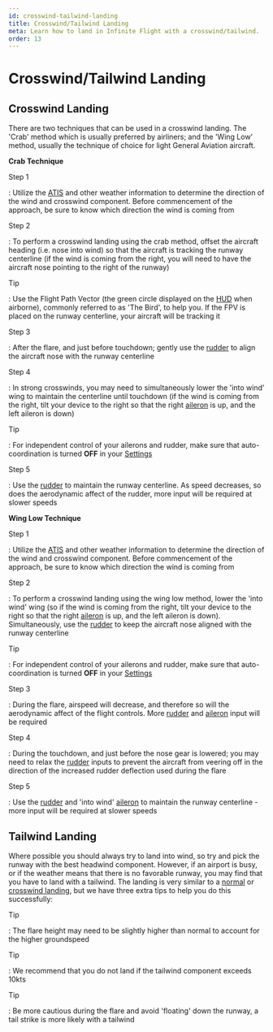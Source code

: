 ```yaml
---
id: crosswind-tailwind-landing
title: Crosswind/Tailwind Landing
meta: Learn how to land in Infinite Flight with a crosswind/tailwind.
order: 13
---
```


# Crosswind/Tailwind Landing



## Crosswind Landing

There are two techniques that can be used in a crosswind landing. The 'Crab' method which is usually preferred by airliners; and the 'Wing Low' method, usually the technique of choice for light General Aviation aircraft.



**Crab Technique**

Step 1

: Utilize the [ATIS](/guide/flying-guide/on-the-ground/flight-planning#atis) and other weather information to determine the direction of the wind and crosswind component. Before commencement of the approach, be sure to know which direction the wind is coming from



Step 2

: To perform a crosswind landing using the crab method, offset the aircraft heading (i.e. nose into wind) so that the aircraft is tracking the runway centerline (if the wind is coming from the right, you will need to have the aircraft nose pointing to the right of the runway)



Tip

: Use the Flight Path Vector (the green circle displayed on the [HUD](/guide/getting-started/pilot-user-interface/hud#head-up-display-(hud)) when airborne), commonly referred to as 'The Bird', to help you. If the FPV is placed on the runway centerline, your aircraft will be tracking it



Step 3

: After the flare, and just before touchdown; gently use the [rudder](/guide/getting-started/pilot-user-interface/flight-controls#flight-controls) to align the aircraft nose with the runway centerline



Step 4

: In strong crosswinds, you may need to simultaneously lower the 'into wind' wing to maintain the centerline until touchdown (if the wind is coming from the right, tilt your device to the right so that the right [aileron](/guide/getting-started/pilot-user-interface/flight-controls#flight-controls) is up, and the left aileron is down)



Tip

: For independent control of your ailerons and rudder, make sure that auto-coordination is turned **OFF** in your [Settings](/guide/getting-started/home-user-interface/settings#settings)



Step 5

: Use the [rudder](/guide/getting-started/pilot-user-interface/flight-controls#flight-controls) to maintain the runway centerline. As speed decreases, so does the aerodynamic affect of the rudder, more input will be required at slower speeds



**Wing Low Technique**

Step 1

: Utilize the [ATIS](/guide/flying-guide/on-the-ground/flight-planning#atis) and other weather information to determine the direction of the wind and crosswind component. Before commencement of the approach, be sure to know which direction the wind is coming from



Step 2

: To perform a crosswind landing using the wing low method, lower the 'into wind' wing (so if the wind is coming from the right, tilt your device to the right so that the right [aileron](/guide/getting-started/pilot-user-interface/flight-controls#flight-controls) is up, and the left aileron is down). Simultaneously, use the [rudder](/guide/getting-started/pilot-user-interface/flight-controls#flight-controls) to keep the aircraft nose aligned with the runway centerline



Tip

: For independent control of your ailerons and rudder, make sure that auto-coordination is turned **OFF** in your [Settings](/guide/getting-started/home-user-interface/settings#settings)



Step 3

: During the flare, airspeed will decrease, and therefore so will the aerodynamic affect of the flight controls. More [rudder](/guide/getting-started/pilot-user-interface/flight-controls#flight-controls) and [aileron](/guide/getting-started/pilot-user-interface/flight-controls#flight-controls) input will be required



Step 4

: During the touchdown, and just before the nose gear is lowered; you may need to relax the [rudder](/guide/getting-started/pilot-user-interface/flight-controls#flight-controls) inputs to prevent the aircraft from veering off in the direction of the increased rudder deflection used during the flare



Step 5

: Use the [rudder](/guide/getting-started/pilot-user-interface/flight-controls#flight-controls) and 'into wind' [aileron](/guide/getting-started/pilot-user-interface/flight-controls#flight-controls) to maintain the runway centerline - more input will be required at slower speeds



## Tailwind Landing



Where possible you should always try to land into wind, so try and pick the runway with the best headwind component. However, if an airport is busy, or if the weather means that there is no favorable runway, you may find that you have to land with a tailwind.  The landing is very similar to a [normal](/guide/flying-guide/descent-to-landing/landing#landing) or [crosswind landing](/guide/flying-guide/descent-to-landing/crosswind-tailwind-landing#crosswind-landing), but we have three extra tips to help you do this successfully:



Tip

: The flare height may need to be slightly higher than normal to account for the higher groundspeed



Tip

: We recommend that you do not land if the tailwind component exceeds 10kts



Tip

: Be more cautious during the flare and avoid 'floating' down the runway, a tail strike is more likely with a tailwind